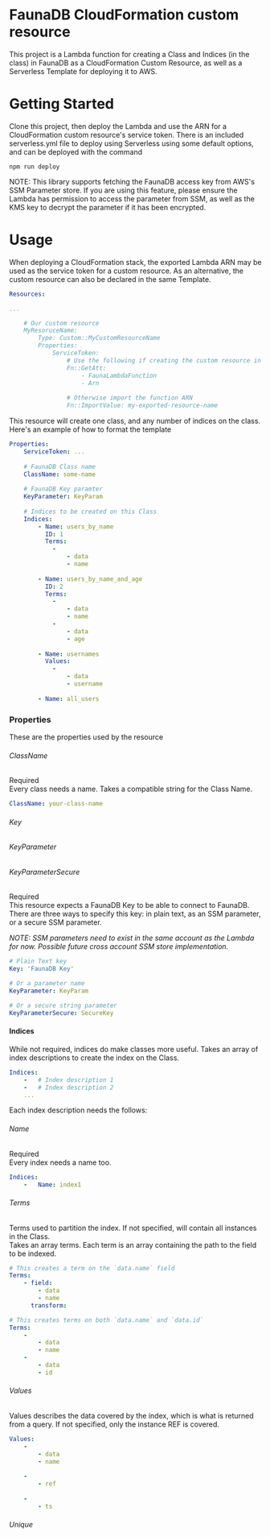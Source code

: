 # FaunaDB CloudFormation custom resource

This project is a Lambda function for creating a Class and Indices (in the class)
in FaunaDB as a CloudFormation Custom Resource, as well as a Serverless Template
for deploying it to AWS.


# Getting Started

Clone this project, then deploy the Lambda and use the ARN for a CloudFormation
custom resource's service token. There is an included serverless.yml file to deploy
using Serverless using some default options, and can be deployed with the command

```
npm run deploy
```

NOTE: This library supports fetching the FaunaDB access key from AWS's SSM Parameter
store. If you are using this feature, please ensure the Lambda has permission to
access the parameter from SSM, as well as the KMS key to decrypt the parameter if it
has been encrypted.

# Usage

When deploying a CloudFormation stack, the exported Lambda ARN may be used as the
service token for a custom resource. As an alternative, the custom resource can also be
declared in the same Template.

```yaml
Resources:

...

    # Our custom resource
    MyResoruceName:
        Type: Custom::MyCustomResourceName
        Properties:
            ServiceToken:
                # Use the following if creating the custom resource in the same tempate
                Fn::GetAtt:
                    - FaunaLambdaFunction
                    - Arn
                        
                # Otherwise import the function ARN
                Fn::ImportValue: my-exported-resource-name
```

This resource will create one class, and any number of indices on the class.
Here's an example of how to format the template
```yaml
Properties:
    ServiceToken: ...
    
    # FaunaDB Class name
    ClassName: some-name
    
    # FaunaDB Key paramter
    KeyParameter: KeyParam
    
    # Indices to be created on this Class
    Indices:
        - Name: users_by_name
          ID: 1
          Terms:
            -
                - data
                - name
        
        - Name: users_by_name_and_age
          ID: 2
          Terms:
            -
                - data
                - name
            -
                - data
                - age
        
        - Name: usernames
          Values:
            -
                - data
                - username
        
        - Name: all_users
```

### Properties

These are the properties used by the resource

###### ClassName
Required  
Every class needs a name. Takes a compatible string for the Class Name.

```yaml
ClassName: your-class-name
```

###### Key
###### KeyParameter
###### KeyParameterSecure

Required  
This resource expects a FaunaDB Key to be able to connect to FaunaDB. There are 
three ways to specify this key: in plain text, as an SSM parameter, or a secure
SSM parameter.

*NOTE: SSM parameters need to exist in the same account as the Lambda for now.
Possible future cross account SSM store implementation.*

```yaml
# Plain Text key
Key: 'FaunaDB Key'

# Or a parameter name
KeyParameter: KeyParam

# Or a secure string parameter
KeyParameterSecure: SecureKey
```

#### Indices
While not required, indices do make classes more useful.
Takes an array of index descriptions to create the index on the Class.
```yaml
Indices:
    -   # Index description 1
    -   # Index description 2
    ...
```

Each index description needs the follows:

###### Name
Required  
Every index needs a name too.
```yaml
Indices:
    -   Name: index1
```

###### Terms
Terms used to partition the index. If not specified, will contain all instances
in the Class.  
Takes an array terms. Each term is an array containing the path to the field to
be indexed.
```yaml
# This creates a term on the `data.name` field
Terms:
    - field:
        - data
        - name
      transform: 

# This creates terms on both `data.name` and `data.id`
Terms:
    -
        - data
        - name
    -
        - data
        - id
```

###### Values
Values describes the data covered by the index, which is what is returned from
a query. If not specified, only the instance REF is covered.
```yaml
Values:
    -
        - data
        - name
    
    -
        - ref
    
    -
        - ts
```

###### Unique
